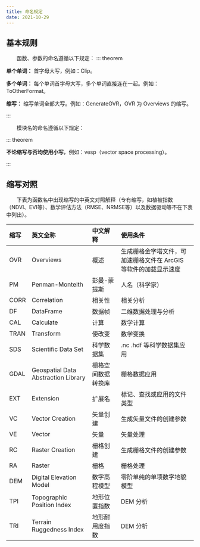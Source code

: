 ```yaml
---
title: 命名规定
date: 2021-10-29
---
```


## 基本规则

&emsp;&emsp;函数、参数的命名遵循以下规定：
::: theorem 

**单个单词：** 首字母大写，例如：Clip。

**多个单词：** 每个单词首字母大写，多个单词直接连在一起。例如：ToOtherFormat。

**缩写：** 缩写单词全部大写。例如：GenerateOVR，OVR 为 Overviews 的缩写。

:::

&emsp;&emsp;模块名的命名遵循以下规定：

::: theorem 

**不论缩写与否均使用小写**，例如：vesp（vector space processing）。

:::

## 缩写对照

&emsp;&emsp;下表为函数名中出现缩写的中英文对照解释（专有缩写，如植被指数（NDVI、EVI等）、数学评估方法（RMSE、NRMSE等）以及数据驱动等不在下表中列出）。

| 缩写 | 英文全称                            | 中文解释           | 使用条件                                                     |
| :------- | :---------------------------------- |:------------------ |:------------------------------------------------------------ |
| OVR      | Overviews                           | 概述               | 生成栅格金字塔文件，可加速栅格文件在 ArcGIS 等软件的加载显示速度 |
| PM       | Penman-Monteith                     | 彭曼-蒙提斯        | 人名（科学家）                                               |
| CORR     | Correlation                         | 相关性             | 相关分析                                                     |
| DF       | DataFrame                           | 数据帧             | 二维数据处理与分析                                           |
| CAL      | Calculate                           | 计算               | 数学计算                                                     |
| TRAN     | Transform                           | 使改变             | 数学变换                                                     |
| SDS      | Scientific Data Set                 | 科学数据集         | .nc .hdf 等科学数据集应用                                    |
| GDAL     | Geospatial Data Abstraction Library | 栅格空间数据转换库 | 栅格数据应用                                                 |
| EXT      | Extension                           | 扩展名             | 标记、查找或应用的文件类型                                   |
| VC | Vector Creation | 矢量创建 | 生成矢量文件的创建参数 |
| VE | Vector | 矢量 | 矢量处理 |
| RC | Raster Creation | 栅格创建 | 生成栅格文件的创建参数 |
| RA | Raster | 栅格 | 栅格处理 |
| DEM | Digital Elevation Model | 数字高程模型 | 零阶单纯的单项数字地貌模型 |
| TPI | Topographic Position Index | 地形位置指数 | DEM 分析 |
| TRI | Terrain Ruggedness Index | 地形耐用度指数 | DEM 分析 |

